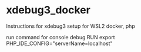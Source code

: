 # xdebug3_docker

Instructions for xdebug3 setup for WSL2 docker, php

run command for console debug
RUN export PHP_IDE_CONFIG="serverName=localhost"
